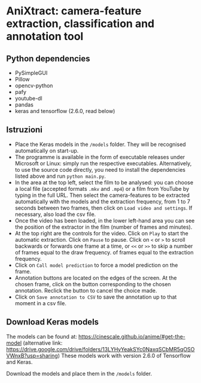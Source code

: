 # AniXtract: camera-feature extraction, classification and annotation tool

## Python dependencies
 - PySimpleGUI
 - Pillow
 - opencv-python
 - pafy
 - youtube-dl
 - pandas
 - keras and tensorflow (2.6.0, read below)

## Istruzioni
 - Place the Keras models in the `/models` folder. They will be recognised automatically on start-up.
 - The programme is available in the form of executable releases under Microsoft or Linux: simply run the respective executables. Alternatively, to use the source code directly, you need to install the dependencies listed above and run `python main.py`.
 - In the area at the top left, select the film to be analysed: you can choose a local file (accepted formats `.mkv` and `.mp4`) or a film from YouTube by typing in the full URL. Then select the camera-features to be extracted automatically with the models and the extraction frequency, from 1 to 7 seconds between two frames, then click on `Load video and settings`. If necessary, also load the csv file.
 - Once the video has been loaded, in the lower left-hand area you can see the position of the extractor in the film (number of frames and minutes).
 - At the top right are the controls for the video. Click on `Play` to start the automatic extraction. Click on `Pause` to pause.
 Click on `<` or `>` to scroll backwards or forwards one frame at a time, or `<<` or `>>` to skip a number of frames equal to the draw frequency.
 of frames equal to the extraction frequency.
 - Click on `Call model prediction` to force a model prediction on the frame.
 - Annotation buttons are located on the edges of the screen. At the chosen frame, click on the button corresponding to the chosen annotation. Reclick
 the button to cancel the choice made.
 - Click on `Save annotation to CSV` to save the annotation up to that moment in a csv file.

## Download Keras models
The models can be found at: https://cinescale.github.io/anime/#get-the-model (alternative link: https://drive.google.com/drive/folders/13LYHyYeakSYc0NaxqSCbMR5qOSOVWnxB?usp=sharing) These models work with version 2.6.0 of Tensorflow and Keras.

Download the models and place them in the `/models` folder.
